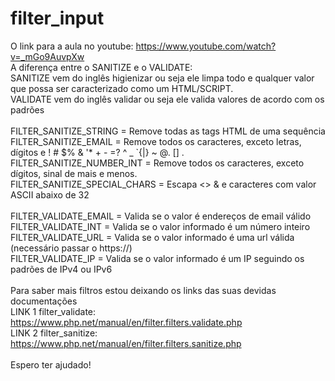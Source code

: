 # filter_input <br>
O link para a aula no youtube: https://www.youtube.com/watch?v=_mGo9AuvpXw
<br>
A diferença entre o SANITIZE e o VALIDATE: <br>
SANITIZE vem do inglês higienizar ou seja ele limpa todo e qualquer valor que possa ser caracterizado como um HTML/SCRIPT. <br>
VALIDATE vem do inglês validar ou seja ele valida valores de acordo com os padrões <br>
<br>
FILTER_SANITIZE_STRING = Remove todas as tags HTML de uma sequência <br>
FILTER_SANITIZE_EMAIL = Remove todos os caracteres, exceto letras, dígitos e ! # $% & '* + - =? ^ _ `{|} ~ @. [] . <br>
FILTER_SANITIZE_NUMBER_INT = Remove todos os caracteres, exceto dígitos, sinal de mais e menos. <br>
FILTER_SANITIZE_SPECIAL_CHARS = Escapa <> & e caracteres com valor ASCII abaixo de 32 <br>
<br>
FILTER_VALIDATE_EMAIL = Valida se o valor é endereços de email válido <br>
FILTER_VALIDATE_INT = Valida se o valor informado é um número inteiro <br>
FILTER_VALIDATE_URL = Valida se o valor informado é uma url válida (necessário passar o https://) <br>
FILTER_VALIDATE_IP = Valida se o valor informado é um IP seguindo os padrões de IPv4 ou IPv6 <br>
<br>
Para saber mais filtros estou deixando os links das suas devidas documentações <br>
LINK 1 filter_validate: https://www.php.net/manual/en/filter.filters.validate.php <br>
LINK 2 filter_sanitize: https://www.php.net/manual/en/filter.filters.sanitize.php <br>
<br>
Espero ter ajudado!
